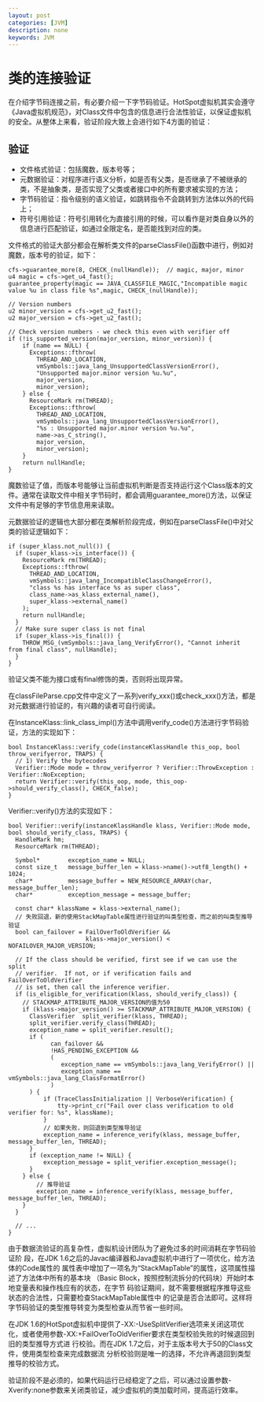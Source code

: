 ```yaml
---
layout: post
categories: [JVM]
description: none
keywords: JVM
---
```

# 类的连接验证
在介绍字节码连接之前，有必要介绍一下字节码验证。HotSpot虚拟机其实会遵守《Java虚拟机规范》，对Class文件中包含的信息进行合法性验证，以保证虚拟机的安全。从整体上来看，验证阶段大致上会进行如下4方面的验证：

## 验证
- 文件格式验证：包括魔数，版本号等；
- 元数据验证：对程序进行语义分析，如是否有父类，是否继承了不被继承的类，不是抽象类，是否实现了父类或者接口中的所有要求被实现的方法；
- 字节码验证：指令级别的语义验证，如跳转指令不会跳转到方法体以外的代码上；
- 符号引用验证：符号引用转化为直接引用的时候，可以看作是对类自身以外的信息进行匹配验证，如通过全限定名，是否能找到对应的类。

文件格式的验证大部分都会在解析类文件的parseClassFile()函数中进行，例如对魔数，版本号的验证，如下：
```
cfs->guarantee_more(8, CHECK_(nullHandle));  // magic, major, minor
u4 magic = cfs->get_u4_fast();
guarantee_property(magic == JAVA_CLASSFILE_MAGIC,"Incompatible magic value %u in class file %s",magic, CHECK_(nullHandle));
 
// Version numbers
u2 minor_version = cfs->get_u2_fast();
u2 major_version = cfs->get_u2_fast();
 
// Check version numbers - we check this even with verifier off
if (!is_supported_version(major_version, minor_version)) {
    if (name == NULL) {
      Exceptions::fthrow(
        THREAD_AND_LOCATION,
        vmSymbols::java_lang_UnsupportedClassVersionError(),
        "Unsupported major.minor version %u.%u",
        major_version,
        minor_version);
    } else {
      ResourceMark rm(THREAD);
      Exceptions::fthrow(
        THREAD_AND_LOCATION,
        vmSymbols::java_lang_UnsupportedClassVersionError(),
        "%s : Unsupported major.minor version %u.%u",
        name->as_C_string(),
        major_version,
        minor_version);
    }
    return nullHandle;
}
```
魔数验证了值，而版本号能够让当前虚拟机判断是否支持运行这个Class版本的文件。通常在读取文件中相关字节码时，都会调用guarantee_more()方法，以保证文件中有足够的字节信息用来读取。

元数据验证的逻辑也大部分都在类解析阶段完成，例如在parseClassFile()中对父类的验证逻辑如下：
```
if (super_klass.not_null()) {
  if (super_klass->is_interface()) {
    ResourceMark rm(THREAD);
    Exceptions::fthrow(
      THREAD_AND_LOCATION,
      vmSymbols::java_lang_IncompatibleClassChangeError(),
      "class %s has interface %s as super class",
      class_name->as_klass_external_name(),
      super_klass->external_name()
    );
    return nullHandle;
  }
  // Make sure super class is not final
  if (super_klass->is_final()) {
    THROW_MSG_(vmSymbols::java_lang_VerifyError(), "Cannot inherit from final class", nullHandle);
  }
}
```
验证父类不能为接口或有final修饰的类，否则将出现异常。　

在classFileParse.cpp文件中定义了一系列verify_xxx()或check_xxx()方法，都是对元数据进行验证的，有兴趣的读者可自行阅读。　

在InstanceKlass::link_class_impl()方法中调用verify_code()方法进行字节码验证，方法的实现如下：
```
bool InstanceKlass::verify_code(instanceKlassHandle this_oop, bool throw_verifyerror, TRAPS) {
  // 1) Verify the bytecodes
  Verifier::Mode mode = throw_verifyerror ? Verifier::ThrowException : Verifier::NoException;
  return Verifier::verify(this_oop, mode, this_oop->should_verify_class(), CHECK_false);
}
```
Verifier::verify()方法的实现如下：
```
bool Verifier::verify(instanceKlassHandle klass, Verifier::Mode mode, bool should_verify_class, TRAPS) {
  HandleMark hm;
  ResourceMark rm(THREAD);
 
  Symbol*        exception_name = NULL;
  const size_t   message_buffer_len = klass->name()->utf8_length() + 1024;
  char*          message_buffer = NEW_RESOURCE_ARRAY(char, message_buffer_len);
  char*          exception_message = message_buffer;
 
  const char* klassName = klass->external_name();
  // 失败回退，新的使用StackMapTable属性进行验证的叫类型检查，而之前的叫类型推导验证
  bool can_failover = FailOverToOldVerifier &&
                      klass->major_version() < NOFAILOVER_MAJOR_VERSION;
 
  // If the class should be verified, first see if we can use the split
  // verifier.  If not, or if verification fails and FailOverToOldVerifier
  // is set, then call the inference verifier.
  if (is_eligible_for_verification(klass, should_verify_class)) {
    // STACKMAP_ATTRIBUTE_MAJOR_VERSION的值为50
    if (klass->major_version() >= STACKMAP_ATTRIBUTE_MAJOR_VERSION) {
      ClassVerifier  split_verifier(klass, THREAD);
      split_verifier.verify_class(THREAD);
      exception_name = split_verifier.result();
      if (
            can_failover &&
            !HAS_PENDING_EXCEPTION &&
            (
               exception_name == vmSymbols::java_lang_VerifyError() ||
               exception_name == vmSymbols::java_lang_ClassFormatError()
            )
      ) {
          if (TraceClassInitialization || VerboseVerification) {
              tty->print_cr("Fail over class verification to old verifier for: %s", klassName);
          }
          // 如果失败，则回退到类型推导验证
          exception_name = inference_verify(klass, message_buffer, message_buffer_len, THREAD);
      }
      if (exception_name != NULL) {
          exception_message = split_verifier.exception_message();
      }
    } else {
        // 推导验证
        exception_name = inference_verify(klass, message_buffer, message_buffer_len, THREAD);
    }
  }
 
  // ...
}
```
由于数据流验证的高复杂性，虚拟机设计团队为了避免过多的时间消耗在字节码验证阶 段，在JDK 1.6之后的Javac编译器和Java虚拟机中进行了一项优化，给方法体的Code属性的 属性表中增加了一项名为“StackMapTable”的属性，这项属性描述了方法体中所有的基本块 （Basic Block，按照控制流拆分的代码块）开始时本地变量表和操作栈应有的状态，在字节 码验证期间，就不需要根据程序推导这些状态的合法性，只需要检查StackMapTable属性中 的记录是否合法即可。这样将字节码验证的类型推导转变为类型检查从而节省一些时间。

在JDK 1.6的HotSpot虚拟机中提供了-XX:-UseSplitVerifier选项来关闭这项优化，或者使用参数-XX:+FailOverToOldVerifier要求在类型校验失败的时候退回到旧的类型推导方式进 行校验。而在JDK 1.7之后，对于主版本号大于50的Class文件，使用类型检查来完成数据流 分析校验则是唯一的选择，不允许再退回到类型推导的校验方式。　　

验证阶段不是必须的，如果代码运行已经稳定了之后，可以通过设置参数-Xverify:none参数来关闭类验证，减少虚拟机的类加载时间，提高运行效率。